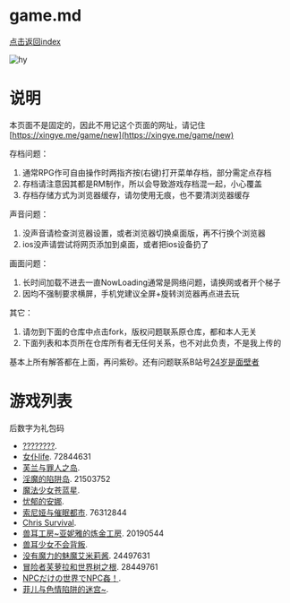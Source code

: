 

# game.md

[点击返回index](https://arcxingye.github.io/)

![hy](https://count.getloli.com/get/@hy)

# 说明
本页面不是固定的，因此不用记这个页面的网址，请记住[https://xingye.me/game/new](https://xingye.me/game/new)

存档问题：
1. 通常RPG作可自由操作时两指齐按(右键)打开菜单存档，部分需定点存档
2. 存档请注意因其都是RM制作，所以会导致游戏存档混一起，小心覆盖
3. 存档存储方式为浏览器缓存，请勿使用无痕，也不要清浏览器缓存

声音问题：
1. 没声音请检查浏览器设置，或者浏览器切换桌面版，再不行换个浏览器
2. ios没声请尝试将网页添加到桌面，或者把ios设备扔了

画面问题：
1. 长时间加载不进去一直NowLoading通常是网络问题，请换网或者开个梯子
2. 因均不强制要求横屏，手机党建议全屏+旋转浏览器再点进去玩

其它：
1. 请勿到下面的仓库中点击fork，版权问题联系原仓库，都和本人无关
2. 下面列表和本页所在仓库所有者无任何关系，也不对此负责，不是我上传的

基本上所有解答都在上面，再问紫砂。还有问题联系B站号[24岁是面壁者](https://space.bilibili.com/383769313/)

# 游戏列表
后数字为礼包码
*   [????????](https://bonepa.com/9285d94ecb/7c4a4cb298/?placementName=github).
*   [女仆life](https://amemei.github.io/MaidLife/). 72844631
*   [芙兰与罪人之岛](https://amemei.github.io/FuranToZaininNoSima/index.html).
*   [淫魔的陷阱岛](https://amemei.github.io/TrapIsland/index.html). 21503752
*   [魔法少女苍蓝星](https://amemei.github.io/Cang-LAN-STAR/index.html).
*   [忧郁的安娜](https://amemei.github.io/melancholianna/index.html).
*   [索尼娅与催眠都市](https://amemei.github.io/HypnoticCity/index.html). 76312844
*   [Chris Survival](https://amemei.github.io/ChrisSurvival/index.html).
*   [兽耳工房~亚妮雅的炼金工房](https://amemei.github.io/AnimalEarWorkshop/index.html). 20190544
*   [兽耳少女不会背叛](https://amemei.github.io/Beasteargirl/index.html).
*   [没有魔力的魅魔艾米莉酱](https://amemei.github.io/Emily/index.html). 24497631
*   [冒险者芙萝拉和世界树之根](https://amemei.github.io/Yggdrasill/index.html). 28449761
*   [NPCだけの世界でNPC姦！](https://amemei.github.io/NPC/index.html).
*   [菲儿与色情陷阱的迷宫~](https://amemei.github.io/GUARDIANSTRAP/index.html).

<ins style="width: 300px;height:250px" data-width="300" data-height="250" class="z60a0ae188b" data-domain="//qoaaa.com" data-affquery="/f2d84885c2/60a0ae188b/?placementName=github"><script src="//qoaaa.com/js/responsive.js" async></script></ins>
